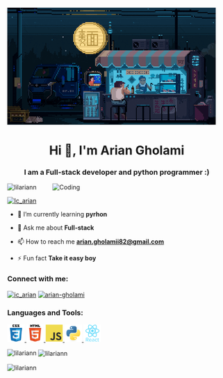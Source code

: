 ![logo](https://github.com/lilariann/lilariann/blob/main/giphy.gif)
<h1 align="center">Hi 👋, I'm Arian Gholami</h1>
<h3 align="center">I am a Full-stack developer and python programmer :)</h3>
<img align="right" alt="Coding" width="400" src="https://camo.githubusercontent.com/cae12fddd9d6982901d82580bdf321d81fb299141098ca1c2d4891870827bf17/68747470733a2f2f6d69726f2e6d656469756d2e636f6d2f6d61782f313336302f302a37513379765349765f7430696f4a2d5a2e676966">

<p align="left"> <img src="https://komarev.com/ghpvc/?username=lilariann&label=Profile%20views&color=0e75b6&style=flat" alt="lilariann" /> </p>

<p align="left"> <a href="https://twitter.com/Ic_arian" target="blank"><img src="https://img.shields.io/twitter/follow/Ic_arian?logo=twitter&style=for-the-badge" alt="Ic_arian" /></a> </p>

- 🌱 I’m currently learning **pyrhon**

- 💬 Ask me about **Full-stack**

- 📫 How to reach me **[arian.gholamii82@gmail.com](https://www.linkedin.com/in/arian-gholami/)**

- ⚡ Fun fact **Take it easy boy**

<h3 align="left">Connect with me:</h3>
<p align="left">
<a href="https://twitter.com/ic_arian" target="blank"><img align="center" src="https://raw.githubusercontent.com/rahuldkjain/github-profile-readme-generator/master/src/images/icons/Social/twitter.svg" alt="ic_arian" height="30" width="40" /></a>
<a href="https://linkedin.com/in/arian-gholami" target="blank"><img align="center" src="https://raw.githubusercontent.com/rahuldkjain/github-profile-readme-generator/master/src/images/icons/Social/linked-in-alt.svg" alt="arian-gholami" height="30" width="40" /></a>
</p>

<h3 align="left">Languages and Tools:</h3>
<p align="left"> <a href="https://www.w3schools.com/css/" target="_blank" rel="noreferrer"> <img src="https://raw.githubusercontent.com/devicons/devicon/master/icons/css3/css3-original-wordmark.svg" alt="css3" width="40" height="40"/> </a> <a href="https://www.w3.org/html/" target="_blank" rel="noreferrer"> <img src="https://raw.githubusercontent.com/devicons/devicon/master/icons/html5/html5-original-wordmark.svg" alt="html5" width="40" height="40"/> </a> <a href="https://developer.mozilla.org/en-US/docs/Web/JavaScript" target="_blank" rel="noreferrer"> <img src="https://raw.githubusercontent.com/devicons/devicon/master/icons/javascript/javascript-original.svg" alt="javascript" width="40" height="40"/> </a> <a href="https://www.python.org" target="_blank" rel="noreferrer"> <img src="https://raw.githubusercontent.com/devicons/devicon/master/icons/python/python-original.svg" alt="python" width="40" height="40"/> </a> <a href="https://reactjs.org/" target="_blank" rel="noreferrer"> <img src="https://raw.githubusercontent.com/devicons/devicon/master/icons/react/react-original-wordmark.svg" alt="react" width="40" height="40"/> </a> </p>

<p><img align="left" src="https://github-readme-stats.vercel.app/api/top-langs?username=lilariann&show_icons=true&locale=en&layout=compact" alt="lilariann" /></p>

<p>&nbsp;<img align="center" src="https://github-readme-stats.vercel.app/api?username=lilariann&show_icons=true&locale=en" alt="lilariann" /></p>

<p><img align="center" src="https://github-readme-streak-stats.herokuapp.com/?user=lilariann&" alt="lilariann" /></p>
